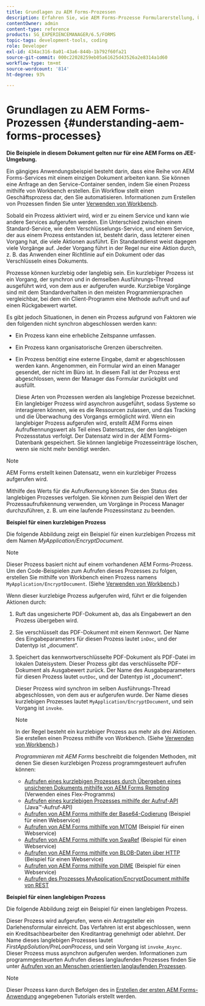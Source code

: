 ```yaml
---
title: Grundlagen zu AEM Forms-Prozessen
description: Erfahren Sie, wie AEM Forms-Prozesse Formularerstellung, Übermittlung, Datenverarbeitung, Validierung, Integration, Workflow-Automatisierung und Ausgabeverwaltung umfassen.
contentOwner: admin
content-type: reference
products: SG_EXPERIENCEMANAGER/6.5/FORMS
topic-tags: development-tools, coding
role: Developer
exl-id: 434ac316-8a01-43a6-844b-1b792f60fa21
source-git-commit: 000c22028259eb05a61625d43526a2e8314a1d60
workflow-type: tm+mt
source-wordcount: '814'
ht-degree: 93%

---
```


# Grundlagen zu AEM Forms-Prozessen {#understanding-aem-forms-processes}

**Die Beispiele in diesem Dokument gelten nur für eine AEM Forms on JEE-Umgebung.**

Ein gängiges Anwendungsbeispiel besteht darin, dass eine Reihe von AEM Forms-Services mit einem einzigen Dokument arbeiten kann. Sie können eine Anfrage an den Service-Container senden, indem Sie einen Prozess mithilfe von Workbench erstellen. Ein Workflow stellt einen Geschäftsprozess dar, den Sie automatisieren. Informationen zum Erstellen von Prozessen finden Sie unter [Verwenden von Workbench](https://www.adobe.com/go/learn_aemforms_workbench_63_de).

Sobald ein Prozess aktiviert wird, wird er zu einem Service und kann wie andere Services aufgerufen werden. Ein Unterschied zwischen einem Standard-Service, wie dem Verschlüsselungs-Service, und einem Service, der aus einem Prozess entstanden ist, besteht darin, dass letzterer einen Vorgang hat, die viele Aktionen ausführt. Ein Standarddienst weist dagegen viele Vorgänge auf. Jeder Vorgang führt in der Regel nur eine Aktion durch, z. B. das Anwenden einer Richtlinie auf ein Dokument oder das Verschlüsseln eines Dokuments.

Prozesse können kurzlebig oder langlebig sein. Ein kurzlebiger Prozess ist ein Vorgang, der synchron und in demselben Ausführungs-Thread ausgeführt wird, von dem aus er aufgerufen wurde. Kurzlebige Vorgänge sind mit dem Standardverhalten in den meisten Programmiersprachen vergleichbar, bei dem ein Client-Programm eine Methode aufruft und auf einen Rückgabewert wartet.

Es gibt jedoch Situationen, in denen ein Prozess aufgrund von Faktoren wie den folgenden nicht synchron abgeschlossen werden kann:

* Ein Prozess kann eine erhebliche Zeitspanne umfassen.
* Ein Prozess kann organisatorische Grenzen überschreiten.
* Ein Prozess benötigt eine externe Eingabe, damit er abgeschlossen werden kann. Angenommen, ein Formular wird an einen Manager gesendet, der nicht im Büro ist. In diesem Fall ist der Prozess erst abgeschlossen, wenn der Manager das Formular zurückgibt und ausfüllt.

  Diese Arten von Prozessen werden als langlebige Prozesse bezeichnet. Ein langlebiger Prozess wird asynchron ausgeführt, sodass Systeme so interagieren können, wie es die Ressourcen zulassen, und das Tracking und die Überwachung des Vorgangs ermöglicht wird. Wenn ein langlebiger Prozess aufgerufen wird, erstellt AEM Forms einen Aufrufkennungswert als Teil eines Datensatzes, der den langlebigen Prozessstatus verfolgt. Der Datensatz wird in der AEM Forms-Datenbank gespeichert. Sie können langlebige Prozesseinträge löschen, wenn sie nicht mehr benötigt werden.

>[!NOTE]
>
>AEM Forms erstellt keinen Datensatz, wenn ein kurzlebiger Prozess aufgerufen wird.

Mithilfe des Werts für die Aufrufkennung können Sie den Status des langlebigen Prozesses verfolgen. Sie können zum Beispiel den Wert der Prozessaufrufskennung verwenden, um Vorgänge in Process Manager durchzuführen, z. B. um eine laufende Prozessinstanz zu beenden.

**Beispiel für einen kurzlebigen Prozess**

Die folgende Abbildung zeigt ein Beispiel für einen kurzlebigen Prozess mit dem Namen *MyApplication/EncryptDocument*.

>[!NOTE]
>
>Dieser Prozess basiert nicht auf einem vorhandenen AEM Forms-Prozess. Um den Code-Beispielen zum Aufrufen dieses Prozesses zu folgen, erstellen Sie mithilfe von Workbench einen Prozess namens `MyApplication/EncryptDocument`. (Siehe [Verwenden von Workbench](https://www.adobe.com/go/learn_aemforms_workbench_63_de).)

Wenn dieser kurzlebige Prozess aufgerufen wird, führt er die folgenden Aktionen durch:

1. Ruft das ungesicherte PDF-Dokument ab, das als Eingabewert an den Prozess übergeben wird.
1. Sie verschlüsselt das PDF-Dokument mit einem Kennwort. Der Name des Eingabeparameters für diesen Prozess lautet `inDoc`, und der Datentyp ist „document“.
1. Speichert das kennwortverschlüsselte PDF-Dokument als PDF-Datei im lokalen Dateisystem. Dieser Prozess gibt das verschlüsselte PDF-Dokument als Ausgabewert zurück. Der Name des Ausgabeparameters für diesen Prozess lautet `outDoc`, und der Datentyp ist „document“.

   Dieser Prozess wird synchron im selben Ausführungs-Thread abgeschlossen, von dem aus er aufgerufen wurde. Der Name dieses kurzlebigen Prozesses lautet `MyApplication/EncryptDocument`, und sein Vorgang ist `invoke`.

   >[!NOTE]
   >
   >In der Regel besteht ein kurzlebiger Prozess aus mehr als drei Aktionen. Sie erstellen einen Prozess mithilfe von Workbench. (Siehe [Verwenden von Workbench](https://www.adobe.com/go/learn_aemforms_workbench_63_de).)

   *Programmieren mit AEM Forms* beschreibt die folgenden Methoden, mit denen Sie diesen kurzlebigen Prozess programmgesteuert aufrufen können:

   * [Aufrufen eines kurzlebigen Prozesses durch Übergeben eines unsicheren Dokuments mithilfe von AEM Forms Remoting](/help/forms/developing/invoking-aem-forms-using-remoting.md#invoking-a-short-lived-process-by-passing-an-unsecure-document-using-remoting) (Verwenden eines Flex-Programms)
   * [Aufrufen eines kurzlebigen Prozesses mithilfe der Aufruf-API](/help/forms/developing/invoking-aem-forms-using-java.md#invoking-a-short-lived-process-using-the-invocation-api) (Java™-Aufruf-API)
   * [Aufrufen von AEM Forms mithilfe der Base64-Codierung](/help/forms/developing/invoking-aem-forms-using-web.md#invoking-aem-forms-using-base64-encoding) (Beispiel für einen Webservice)
   * [Aufrufen von AEM Forms mithilfe von MTOM](/help/forms/developing/invoking-aem-forms-using-web.md#invoking-aem-forms-using-mtom) (Beispiel für einen Webservice)
   * [Aufrufen von AEM Forms mithilfe von SwaRef](/help/forms/developing/invoking-aem-forms-using-web.md#invoking-aem-forms-using-swaref) (Beispiel für einen Webservice)
   * [Aufrufen von AEM Forms mithilfe von BLOB-Daten über HTTP](/help/forms/developing/invoking-aem-forms-using-web.md#invoking-aem-forms-using-blob-data-over-http) (Beispiel für einen Webservice)
   * [Aufrufen von AEM Forms mithilfe von DIME](/help/forms/developing/invoking-aem-forms-using-web.md#invoking-aem-forms-using-dime) (Beispiel für einen Webservice)
   * [Aufrufen des Prozesses MyApplication/EncryptDocument mithilfe von REST](/help/forms/developing/invoking-aem-forms-using-rest.md)

**Beispiel für einen langlebigen Prozess**

Die folgende Abbildung zeigt ein Beispiel für einen langlebigen Prozess.

Dieser Prozess wird aufgerufen, wenn ein Antragsteller ein Darlehensformular einreicht. Das Verfahren ist erst abgeschlossen, wenn ein Kreditsachbearbeiter den Kreditantrag genehmigt oder ablehnt. Der Name dieses langlebigen Prozesses lautet *FirstAppSolution/PreLoanProcess*, und sein Vorgang ist `invoke_Async`. Dieser Prozess muss asynchron aufgerufen werden. Informationen zum programmgesteuerten Aufrufen dieses langlaufenden Prozesses finden Sie unter [Aufrufen von an Menschen orientierten langlaufenden Prozessen](/help/forms/developing/invoking-human-centric-long-lived.md#invoking-human-centric-long-lived-processes).

>[!NOTE]
>
>Dieser Prozess kann durch Befolgen des in [Erstellen der ersten AEM Forms-Anwendung](https://www.adobe.com/go/learn_aemforms_firstapp_ds_63) angegebenen Tutorials erstellt werden.
